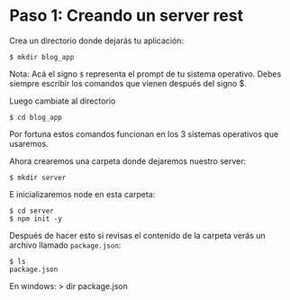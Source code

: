 # Paso 1: Creando un server rest

Crea un directorio donde dejarás tu aplicación:

    $ mkdir blog_app

Nota: Acá el signo `$` representa el prompt de tu sistema operativo. Debes siempre escribir los comandos que vienen después del signo $.

Luego cambiate al directorio

    $ cd blog_app

Por fortuna estos comandos funcionan en los 3 sistemas operativos que usaremos.

Ahora crearemos una carpeta donde dejaremos nuestro server:

    $ mkdir server

E inicializaremos node en esta carpeta:

    $ cd server
    $ npm init -y

Después de hacer esto si revisas el contenido de la carpeta verás un archivo llamado `package.json`:

    $ ls 
    package.json

En windows:
    > dir
    package.json

